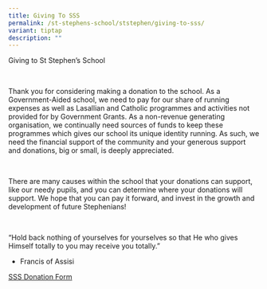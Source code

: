 ```yaml
---
title: Giving To SSS
permalink: /st-stephens-school/ststephen/giving-to-sss/
variant: tiptap
description: ""
---
```

<p>Giving to St Stephen’s School</p>
<p>&nbsp;</p>
<p>Thank you for considering making a donation to the school. As a Government-Aided
school, we need to pay for our share of running expenses as well as Lasallian
and Catholic programmes and activities not provided for by Government Grants.
As a non-revenue generating organisation, we continually need sources of
funds to keep these programmes which gives our school its unique identity
running. As such, we need the financial support of the community and your
generous support and donations, big or small, is deeply appreciated.</p>
<p>&nbsp;</p>
<p>There are many causes within the school that your donations can support,
like our needy pupils, and you can determine where your donations will
support. We hope that you can pay it forward, and invest in the growth
and development of future Stephenians!</p>
<p>&nbsp;</p>
<p>“Hold back nothing of yourselves for yourselves so that He who gives Himself
totally to you may receive you totally.”</p>
<ul data-tight="true" class="tight">
<li>
<p>Francis of Assisi</p>
</li>
</ul>
<p></p>
<p><a href="/files/SSS_Donation_Form__25092024_.pdf" rel="noopener nofollow" target="_blank">SSS Donation Form</a>
</p>